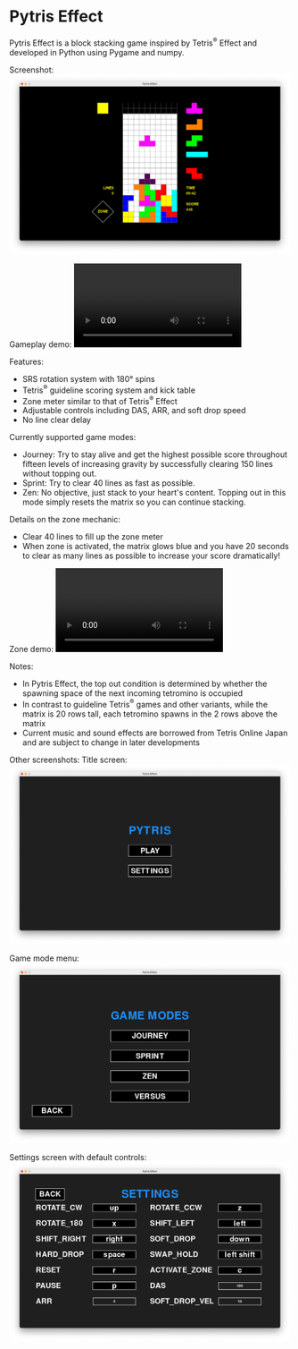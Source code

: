 # Pytris Effect
Pytris Effect is a block stacking game inspired by Tetris<sup>®</sup> Effect and developed in Python using Pygame and numpy.

Screenshot:
![Screenshot](./images/screenshot.png)

Gameplay demo:
![Gameplay demo](./demos/demo.mov)

Features:
- SRS rotation system with 180° spins
- Tetris<sup>®</sup> guideline scoring system and kick table
- Zone meter similar to that of Tetris<sup>®</sup> Effect
- Adjustable controls including DAS, ARR, and soft drop speed
- No line clear delay

Currently supported game modes:
- Journey: Try to stay alive and get the highest possible score throughout fifteen levels of increasing gravity by successfully clearing 150 lines without topping out. 
- Sprint: Try to clear 40 lines as fast as possible. 
- Zen: No objective, just stack to your heart's content. Topping out in this mode simply resets the matrix so you can continue stacking.

Details on the zone mechanic:
- Clear 40 lines to fill up the zone meter
- When zone is activated, the matrix glows blue and you have 20 seconds to clear as many lines as possible to increase your score dramatically!

Zone demo:
![Zone demo](./demos/zone_demo.mov)

Notes:
- In Pytris Effect, the top out condition is determined by whether the spawning space of the next incoming tetromino is occupied 
- In contrast to guideline Tetris<sup>®</sup> games and other variants, while the matrix is 20 rows tall, each tetromino spawns in the 2 rows above the matrix 
- Current music and sound effects are borrowed from Tetris Online Japan and are subject to change in later developments

Other screenshots:
Title screen:
![Title screen](./images/titlescreen.png)

Game mode menu:
![Game modes screen](./images/gamemodes.png)

Settings screen with default controls:
![Settings screen](./images/settings.png)